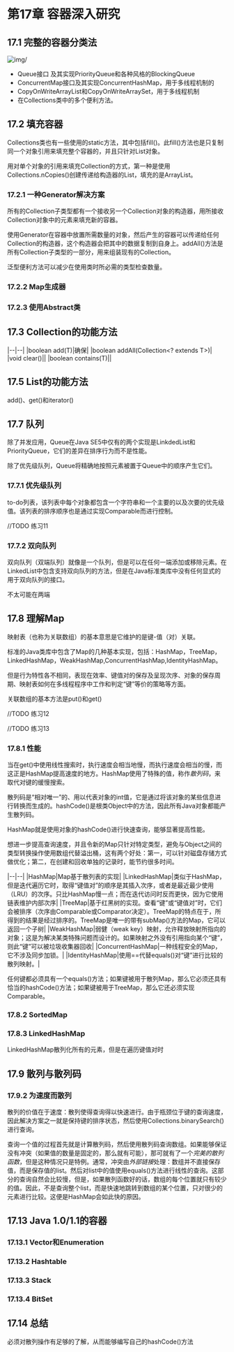 # 第17章 容器深入研究 #

## 17.1 完整的容器分类法 ##

![img/]()

* Queue接口 及其实现PriorityQueue和各种风格的BlockingQueue
* ConcurrentMap接口及其实现ConcurrentHashMap，用于多线程机制的
* CopyOnWriteArrayList和CopyOnWriteArraySet，用于多线程机制
* 在Collections类中的多个便利方法。

## 17.2 填充容器 ##

Collections类也有一些使用的static方法，其中包括fill()。此fill()方法也是只复制同一个对象引用来填充整个容器的，并且只针对List对象。

用对单个对象的引用来填充Collection的方式，第一种是使用Collections.nCopies()创建传递给构造器的List，填充的是ArrayList。

### 17.2.1 一种Generator解决方案 ###

所有的Collection子类型都有一个接收另一个Collection对象的构造器，用所接收Collection对象中的元素来填充新的容器。

使用Generator在容器中放置所需数量的对象，然后产生的容器可以传递给任何Collection的构造器，这个构造器会把其中的数据复制到自身上。addAll()方法是所有Collection子类型的一部分，用来组装现有的Collection。

泛型便利方法可以减少在使用类时所必需的类型检查数量。

### 17.2.2 Map生成器 ###

### 17.2.3 使用Abstract类 ###

## 17.3 Collection的功能方法 ##

|--|--|
|boolean add(T)|确保|
|boolean addAll(Collection<? extends T>)|
|void clear()||
|boolean contains(T)||

## 17.5 List的功能方法 ##

add()、get()和iterator()

## 17.7 队列 ##

除了并发应用，Queue在Java SE5中仅有的两个实现是LinkdedList和PriorityQueue，它们的差异在排序行为而不是性能。

除了优先级队列，Queue将精确地按照元素被置于Queue中的顺序产生它们。

### 17.7.1 优先级队列 ###

to-do列表，该列表中每个对象都包含一个字符串和一个主要的以及次要的优先级值。该列表的排序顺序也是通过实现Comparable而进行控制。

//TODO 练习11

### 17.7.2 双向队列 ###

双向队列（双端队列）就像是一个队列，但是可以在任何一端添加或移除元素。在LinkedList中包含支持双向队列的方法，但是在Java标准类库中没有任何显式的用于双向队列的接口。

不太可能在两端

## 17.8 理解Map ##

映射表（也称为关联数组）的基本意思是它维护的是键-值（对）关联。

标准的Java类库中包含了Map的几种基本实现，包括：HashMap，TreeMap，LinkedHashMap，WeakHashMap,ConcurrentHashMap,IdentityHashMap。

但是行为特性各不相同，表现在效率、键值对的保存及呈现次序、对象的保存周期、映射表如何在多线程程序中工作和判定“键”等价的策略等方面。

关联数组的基本方法是put()和get()

//TODO 练习12

//TODO 练习13

### 17.8.1 性能 ###

当在get()中使用线性搜索时，执行速度会相当地慢，而执行速度会相当的慢，而这正是HashMap提高速度的地方。HashMap使用了特殊的值，称作*散列码*，来取代对键的缓慢搜索。

散列码是“相对唯一”的、用以代表对象的int值，它是通过将该对象的某些信息进行转换而生成的。hashCode()是根类Object中的方法，因此所有Java对象都能产生散列码。

HashMap就是使用对象的hashCode()进行快速查询，能够显著提高性能。

想进一步提高查询速度，并且令新的Map只针对特定类型，避免与Object之间的类型转换操作使用数组代替溢出桶，这有两个好处：第一，可以针对磁盘存储方式做优化；第二，在创建和回收单独的记录时，能节约很多时间。

|--|--|
|HashMap|Map基于散列表的实现|
|LinkedHashMap|类似于HashMap，但是迭代遍历它时，取得“键值对”的顺序是其插入次序，或者是最近最少使用（LRU）的次序。只比HashMap慢一点；而在迭代访问时反而更快，因为它使用链表维护内部次序|
|TreeMap|基于红黑树的实现。查看“键”或“键值对”时，它们会被排序（次序由Comparable或Comparator决定）。TreeMap的特点在于，所得到的结果是经过排序的。TreeMap是唯一的带有subMap()方法的Map，它可以返回一个子树|
|WeakHashMap|弱健（weak key）映射，允许释放映射所指向的对象；这是为解决某类特殊问题而设计的。如果映射之外没有引用指向某个“键”，则此“键”可以被垃圾收集器回收|
|ConcurrentHashMap|一种线程安全的Map，它不涉及同步加锁。|
|IdentityHashMap|使用==代替equals()对“键”进行比较的散列映射。|

任何键都必须具有一个equals()方法；如果键被用于散列Map，那么它必须还具有恰当的hashCode()方法；如果键被用于TreeMap，那么它还必须实现Comparable。

### 17.8.2 SortedMap ###

### 17.8.3 LinkedHashMap ###

LinkedHashMap散列化所有的元素，但是在遍历键值对时

## 17.9 散列与散列码 ##

### 17.9.2 为速度而散列 ###

散列的价值在于速度：散列使得查询得以快速进行。由于瓶颈位于键的查询速度，因此解决方案之一就是保持键的排序状态，然后使用Collections.binarySearch()进行查询。

查询一个值的过程首先就是计算散列码，然后使用散列码查询数组。如果能够保证没有冲突（如果值的数量是固定的，那么就有可能），那可就有了一个*完美的散列函数*，但是这种情况只是特例。通常，冲突由*外部链接*处理：数组并不直接保存值，而是保存值的list。然后对list中的值使用equals()方法进行线性的查询。这部分的查询自然会比较慢，但是，如果散列函数好的话，数组的每个位置就只有较少的值。因此，不是查询整个list，而是快速地跳转到数组的某个位置，只对很少的元素进行比较。这便是HashMap会如此快的原因。

## 17.13 Java 1.0/1.1的容器 ##

### 17.13.1 Vector和Enumeration ###

### 17.13.2 Hashtable ###

### 17.13.3 Stack ###

### 17.13.4 BitSet ###

## 17.14 总结 ##

必须对散列操作有足够的了解，从而能够编写自己的hashCode()方法